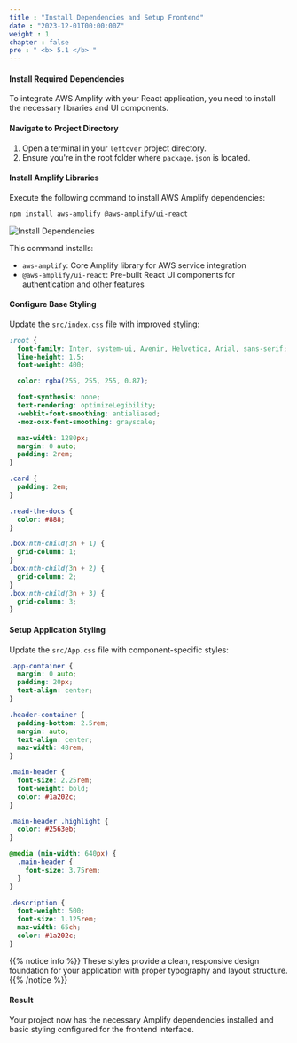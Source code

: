 ```yaml
---
title : "Install Dependencies and Setup Frontend"
date : "2023-12-01T00:00:00Z"
weight : 1
chapter : false
pre : " <b> 5.1 </b> "
---
```


#### Install Required Dependencies

To integrate AWS Amplify with your React application, you need to install the necessary libraries and UI components.

#### Navigate to Project Directory

1. Open a terminal in your `leftover` project directory.
2. Ensure you're in the root folder where `package.json` is located.

#### Install Amplify Libraries

Execute the following command to install AWS Amplify dependencies:

```bash
npm install aws-amplify @aws-amplify/ui-react
```

![Install Dependencies](/images/5/5-1.png?featherlight=false&width=90pc)

This command installs:
- `aws-amplify`: Core Amplify library for AWS service integration
- `@aws-amplify/ui-react`: Pre-built React UI components for authentication and other features

#### Configure Base Styling

Update the `src/index.css` file with improved styling:

```css
:root {
  font-family: Inter, system-ui, Avenir, Helvetica, Arial, sans-serif;
  line-height: 1.5;
  font-weight: 400;

  color: rgba(255, 255, 255, 0.87);

  font-synthesis: none;
  text-rendering: optimizeLegibility;
  -webkit-font-smoothing: antialiased;
  -moz-osx-font-smoothing: grayscale;

  max-width: 1280px;
  margin: 0 auto;
  padding: 2rem;
}

.card {
  padding: 2em;
}

.read-the-docs {
  color: #888;
}

.box:nth-child(3n + 1) {
  grid-column: 1;
}
.box:nth-child(3n + 2) {
  grid-column: 2;
}
.box:nth-child(3n + 3) {
  grid-column: 3;
}
```

#### Setup Application Styling

Update the `src/App.css` file with component-specific styles:

```css
.app-container {
  margin: 0 auto;
  padding: 20px;
  text-align: center;
}

.header-container {
  padding-bottom: 2.5rem;
  margin: auto;
  text-align: center;
  max-width: 48rem;
}

.main-header {
  font-size: 2.25rem;
  font-weight: bold;
  color: #1a202c;
}

.main-header .highlight {
  color: #2563eb;
}

@media (min-width: 640px) {
  .main-header {
    font-size: 3.75rem;
  }
}

.description {
  font-weight: 500;
  font-size: 1.125rem;
  max-width: 65ch;
  color: #1a202c;
}
```

{{% notice info %}}
These styles provide a clean, responsive design foundation for your application with proper typography and layout structure.
{{% /notice %}}

#### Result

Your project now has the necessary Amplify dependencies installed and basic styling configured for the frontend interface.